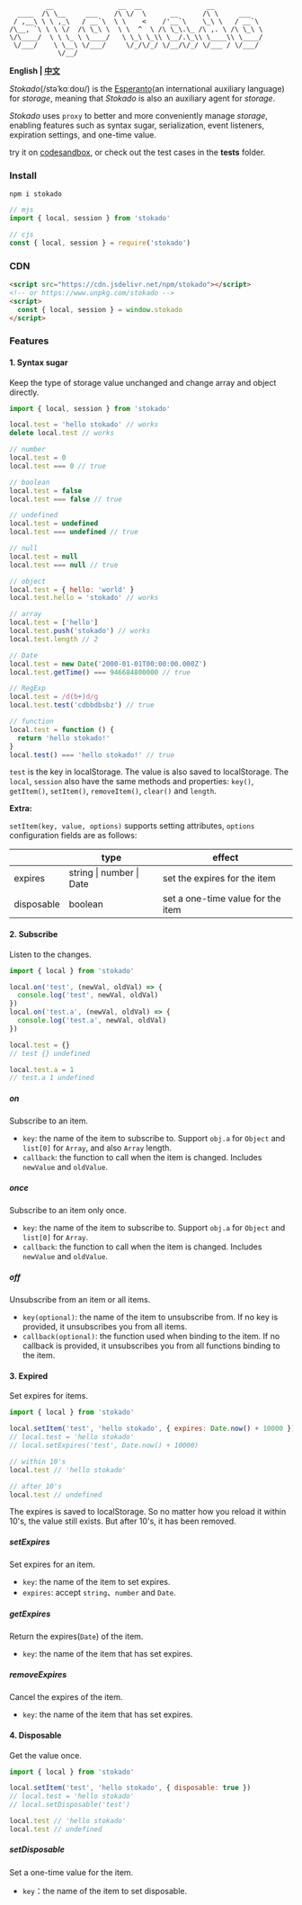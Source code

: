 ```shell
         __                __  __                __
  ____  /\ \__     ___    /\ \/  \      __      /\ \     ___   
 / ,__\ \ \ ,_\   / __`\  \ \    <    /'__`\    \_\ \   / __`\ 
/\__, `\ \ \ \/  /\ \_\ \  \ \  ^  \ /\ \_\.\_ /\ ,. \ /\ \_\ \
\/\____/  \ \ \_ \ \____/   \ \_\ \_\\ \__/.\_\\ \____\\ \____/
 \/___/    \ \__\ \/___/     \/_/\/_/ \/__/\/_/ \/___ / \/___/ 
            \/__/
```

**English | [中文](./v2.zh.md)**

*Stokado*(/stəˈkɑːdoʊ/) is the [Esperanto](https://en.wikipedia.org/wiki/Esperanto)(an international auxiliary language) for *storage*, meaning that *Stokado* is also an auxiliary agent for *storage*.

*Stokado* uses `proxy` to better and more conveniently manage *storage*, enabling features such as syntax sugar, serialization, event listeners, expiration settings, and one-time value.

try it on [codesandbox](https://codesandbox.io/s/proxy-web-storage-demo-3w6uex), or check out the test cases in the **tests** folder.

### Install

```shell
npm i stokado
```

```js
// mjs
import { local, session } from 'stokado'
```
```js
// cjs
const { local, session } = require('stokado')
```

### CDN

```html
<script src="https://cdn.jsdelivr.net/npm/stokado"></script>
<!-- or https://www.unpkg.com/stokado -->
<script>
  const { local, session } = window.stokado
</script>
```

### Features

#### 1. Syntax sugar

Keep the type of storage value unchanged and change array and object directly.

```js
import { local, session } from 'stokado'

local.test = 'hello stokado' // works
delete local.test // works

// number
local.test = 0
local.test === 0 // true

// boolean
local.test = false
local.test === false // true

// undefined
local.test = undefined
local.test === undefined // true

// null
local.test = null
local.test === null // true

// object
local.test = { hello: 'world' }
local.test.hello = 'stokado' // works

// array
local.test = ['hello']
local.test.push('stokado') // works
local.test.length // 2

// Date
local.test = new Date('2000-01-01T00:00:00.000Z')
local.test.getTime() === 946684800000 // true

// RegExp
local.test = /d(b+)d/g
local.test.test('cdbbdbsbz') // true

// function
local.test = function () {
  return 'hello stokado!'
}
local.test() === 'hello stokado!' // true
```

`test` is the key in localStorage. The value is also saved to localStorage.
The `local`, `session` also have the same methods and properties: `key()`, `getItem()`, `setItem()`, `removeItem()`, `clear()` and `length`.

**Extra:**

`setItem(key, value, options)` supports setting attributes, `options` configuration fields are as follows:

| | type | effect |
| ---- | ---- | ---- |
| expires | string \| number \| Date | set the expires for the item |
| disposable | boolean | set a one-time value for the item |

#### 2. Subscribe

Listen to the changes.

```js
import { local } from 'stokado'

local.on('test', (newVal, oldVal) => {
  console.log('test', newVal, oldVal)
})
local.on('test.a', (newVal, oldVal) => {
  console.log('test.a', newVal, oldVal)
})

local.test = {}
// test {} undefined

local.test.a = 1
// test.a 1 undefined
```

##### on

Subscribe to an item.

- `key`: the name of the item to subscribe to. Support `obj.a` for `Object` and `list[0]` for `Array`, and also `Array` length.
- `callback`: the function to call when the item is changed. Includes `newValue` and `oldValue`.

##### once

Subscribe to an item only once.

- `key`: the name of the item to subscribe to. Support `obj.a` for `Object` and `list[0]` for `Array`.
- `callback`: the function to call when the item is changed. Includes `newValue` and `oldValue`.

##### off

Unsubscribe from an item or all items.

- `key(optional)`: the name of the item to unsubscribe from. If no key is provided, it unsubscribes you from all items.
- `callback(optional)`: the function used when binding to the item. If no callback is provided, it unsubscribes you from all functions binding to the item.

#### 3. Expired

Set expires for items.

```js
import { local } from 'stokado'

local.setItem('test', 'hello stokado', { expires: Date.now() + 10000 })
// local.test = 'hello stokado'
// local.setExpires('test', Date.now() + 10000)

// within 10's
local.test // 'hello stokado'

// after 10's
local.test // undefined
```

The expires is saved to localStorage.
So no matter how you reload it within 10's, the value still exists.
But after 10's, it has been removed.

##### setExpires

Set expires for an item.

- `key`: the name of the item to set expires.
- `expires`: accept `string`、`number` and `Date`.

##### getExpires

Return the expires(`Date`) of the item.

- `key`: the name of the item that has set expires.

##### removeExpires

Cancel the expires of the item.

- `key`: the name of the item that has set expires.

#### 4. Disposable

Get the value once.

```js
import { local } from 'stokado'

local.setItem('test', 'hello stokado', { disposable: true })
// local.test = 'hello stokado'
// local.setDisposable('test')

local.test // 'hello stokado'
local.test // undefined
```

##### setDisposable

Set a one-time value for the item.

- `key`：the name of the item to set disposable.